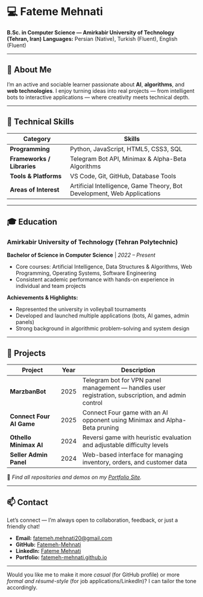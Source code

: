 # 💻 Fateme Mehnati

**B.Sc. in Computer Science — Amirkabir University of Technology (Tehran, Iran)**
**Languages:** Persian (Native), Turkish (Fluent), English (Fluent)

---

## 👋 About Me

I’m an active and sociable learner passionate about **AI**, **algorithms**, and **web technologies**.
I enjoy turning ideas into real projects — from intelligent bots to interactive applications — where creativity meets technical depth.

---

## 🧠 Technical Skills

| Category                   | Skills                                                                  |
| -------------------------- | ----------------------------------------------------------------------- |
| **Programming**            | Python, JavaScript, HTML5, CSS3, SQL                                    |
| **Frameworks / Libraries** | Telegram Bot API, Minimax & Alpha-Beta Algorithms                       |
| **Tools & Platforms**      | VS Code, Git, GitHub, Database Tools                                    |
| **Areas of Interest**      | Artificial Intelligence, Game Theory, Bot Development, Web Applications |

---

## 🎓 Education

### **Amirkabir University of Technology (Tehran Polytechnic)**

**Bachelor of Science in Computer Science** | *2022 – Present*

* Core courses: Artificial Intelligence, Data Structures & Algorithms, Web Programming, Operating Systems, Software Engineering
* Consistent academic performance with hands-on experience in individual and team projects

**Achievements & Highlights:**

* Represented the university in volleyball tournaments
* Developed and launched multiple applications (bots, AI games, admin panels)
* Strong background in algorithmic problem-solving and system design

---

## 🚀 Projects

| Project                  | Year | Description                                                                                        |
| ------------------------ | ---- | -------------------------------------------------------------------------------------------------- |
| **MarzbanBot**           | 2025 | Telegram bot for VPN panel management — handles user registration, subscription, and admin control |
| **Connect Four AI Game** | 2025 | Connect Four game with an AI opponent using Minimax and Alpha-Beta pruning                         |
| **Othello Minimax AI**   | 2024 | Reversi game with heuristic evaluation and adjustable difficulty levels                            |
| **Seller Admin Panel**   | 2024 | Web-based interface for managing inventory, orders, and customer data                              |

🔗 *Find all repositories and demos on my [Portfolio Site](https://fatemeh-mehnati.github.io/html-css-js-portfolio-tutorial/).*

---

## 📫 Contact

Let’s connect — I’m always open to collaboration, feedback, or just a friendly chat!

* **Email:** [fatemeh.mehnati20@gmail.com](mailto:fatemeh.mehnati20@gmail.com)
* **GitHub:** [Fatemeh-Mehnati](https://github.com/Fatemeh-Mehnati)
* **LinkedIn:** [Fateme Mehnati](https://linkedin.com/in/fateme-mehnati)
* **Portfolio:** [fatemeh-mehnati.github.io](https://fatemeh-mehnati.github.io/html-css-js-portfolio-tutorial/)

---

Would you like me to make it more *casual* (for GitHub profile) or more *formal and résumé-style* (for job applications/LinkedIn)? I can tailor the tone accordingly.
